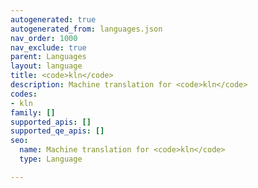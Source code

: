 ```yaml
---
autogenerated: true
autogenerated_from: languages.json
nav_order: 1000
nav_exclude: true
parent: Languages
layout: language
title: <code>kln</code>
description: Machine translation for <code>kln</code>
codes:
- kln
family: []
supported_apis: []
supported_qe_apis: []
seo:
  name: Machine translation for <code>kln</code>
  type: Language

---
```


